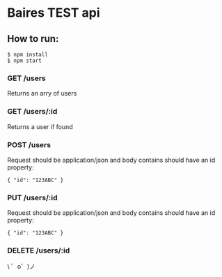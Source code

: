 Baires TEST api
=========================

## How to run:

    $ npm install
    $ npm start

### GET /users
Returns an arry of users

### GET /users/:id
Returns a user if found

### POST /users
Request should be application/json and body contains should have an id property:

    { "id": "123ABC" }
    

### PUT /users/:id
Request should be application/json and body contains should have an id property:

    { "id": "123ABC" }
    
### DELETE /users/:id

\ ゜o゜)ノ
